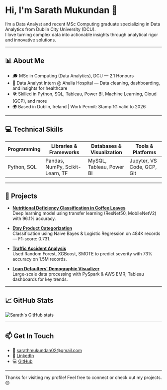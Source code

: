 # Hi, I'm Sarath Mukundan 👋

I’m a Data Analyst and recent MSc Computing graduate specializing in Data Analytics from Dublin City University (DCU).  
I love turning complex data into actionable insights through analytical rigor and innovative solutions.

---

## 📊 About Me

- 🎓 MSc in Computing (Data Analytics), DCU — 2.1 Honours  
- 💼 Data Analyst Intern @ Ahalia Hospital — Data cleaning, dashboarding, and insights for healthcare  
- 🛠 Skilled in Python, SQL, Tableau, Power BI, Machine Learning, Cloud (GCP), and more  
- 🌍 Based in Dublin, Ireland | Work Permit: Stamp 1G valid to 2026  

---

## 💻 Technical Skills

| Programming       | Libraries & Frameworks             | Databases & Visualization | Tools & Platforms                  |
|-------------------|----------------------------------|---------------------------|----------------------------------|
| Python, SQL       | Pandas, NumPy, Scikit-Learn, TF | MySQL, Tableau, Power BI  | Jupyter, VS Code, GCP, Git       |

---

## 🚀 Projects

- **[Nutritional Deficiency Classification in Coffee Leaves](https://github.com/sarath1102/coffee-leaf-deficiency)**  
  Deep learning model using transfer learning (ResNet50, MobileNetV2) with 96.1% accuracy.

- **[Etsy Product Categorization](https://github.com/sarath1102/etsy-product-categorization)**  
  Classification using Naive Bayes & Logistic Regression on 484K records — F1-score: 0.731.

- **[Traffic Accident Analysis](https://github.com/sarath1102/traffic-accident-analysis)**  
  Used Random Forest, XGBoost, SMOTE to predict severity with 73% accuracy on 1.5M records.

- **[Loan Defaulters' Demographic Visualizer](https://github.com/sarath1102/loan-defaulters-visualizer)**  
  Large-scale data processing with PySpark & AWS EMR; Tableau dashboards for key trends.

---

## 📈 GitHub Stats

![Sarath's GitHub stats](https://github-readme-stats.vercel.app/api?username=sarath1102&show_icons=true&theme=radical)

---

## 📫 Get In Touch

- 📧 sarathmukundan02@gmail.com  
- 🔗 [LinkedIn](https://linkedin.com/in/sarath-mukundan)  
- 💻 [GitHub](https://github.com/sarath1102)

---

Thanks for visiting my profile! Feel free to connect or check out my projects. 😊
















<!--
**sarath1102/sarath1102** is a ✨ _special_ ✨ repository because its `README.md` (this file) appears on your GitHub profile.

Here are some ideas to get you started:

- 🔭 I’m currently working on ...
- 🌱 I’m currently learning ...
- 👯 I’m looking to collaborate on ...
- 🤔 I’m looking for help with ...
- 💬 Ask me about ...
- 📫 How to reach me: ...
- 😄 Pronouns: ...
- ⚡ Fun fact: ...
-->
